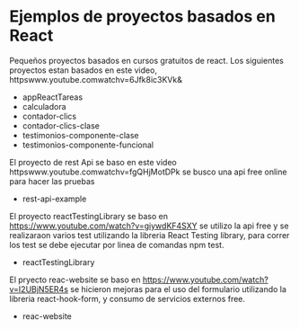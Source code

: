 # Ejemplos de proyectos basados en React
Pequeños proyectos basados en cursos gratuitos de react.
Los siguientes proyectos estan basados en este video, httpswww.youtube.comwatchv=6Jfk8ic3KVk&
- appReactTareas
- calculadora
- contador-clics
- contador-clics-clase
- testimonios-componente-clase
- testimonios-componente-funcional

El proyecto de rest Api se baso en este video httpswww.youtube.comwatchv=fgQHjMotDPk se busco una api free online para hacer las pruebas
- rest-api-example

El proyecto reactTestingLibrary se baso en https://www.youtube.com/watch?v=giywdKF4SXY se utilizo la api free y se realizaraon varios test utilizando la libreria React Testing library, para correr los test se debe ejecutar por linea de comandas npm test.
- reactTestingLibrary

El pryecto reac-website se baso en https://www.youtube.com/watch?v=I2UBjN5ER4s se hicieron mejoras para el uso del formulario utilizando la libreria react-hook-form, y consumo de servicios externos free.
- reac-website
